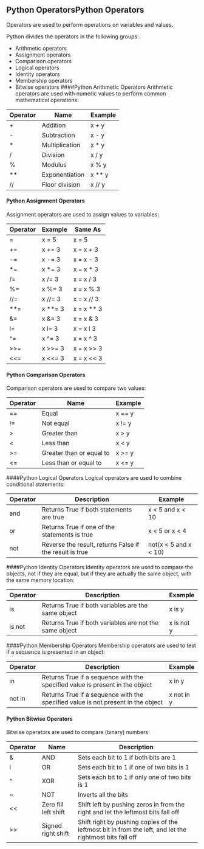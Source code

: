 ## Python OperatorsPython Operators
Operators are used to perform operations on variables and values.

Python divides the operators in the following groups:

- Arithmetic operators
- Assignment operators
- Comparison operators
- Logical operators
- Identity operators
- Membership operators
- Bitwise operators
####Python Arithmetic Operators
Arithmetic operators are used with numeric values to perform common mathematical operations:

| Operator | Name  |  Example |
| ------------ | ------------ | ------------ |
|  + |  Addition |  x + y |
|  - |  Subtraction |  x - y |
|  * |  Multiplication |  x * y |
|  / |  Division |  x / y |
|  % | Modulus  |  x % y |
|   ** |   Exponentiation|  x ** y |
|   //|   Floor division	| x // y  |

#### Python Assignment Operators
Assignment operators are used to assign values to variables:

| Operator |  Example |  Same As |
| ------------ | ------------ | ------------ |
|  = | x = 5  |  x = 5 |
|  += |  x += 3|  x = x + 3 |
|   -=|  x -= 3 | x = x - 3  |
|   *=|  x *= 3 |  x = x * 3 |
|  /= |  x /= 3 |  x = x / 3 |
|  %=|  x %= 3|  x = x % 3 |
| //=  |  x //= 3 |   x = x // 3|
|  **= | x **= 3  |  x = x ** 3 | 
|  &= |  x &= 3	 |  x = x & 3 |
|  l= | x l= 3  |  x = x l 3 |
| ^=  |  x ^= 3	 |  x = x ^ 3 |
| >>=  |  x >>= 3 |x = x >> 3   |
|   <<=|  x <<= 3 |   x = x << 3|

#### Python Comparison Operators
Comparison operators are used to compare two values:

|  Operator | Name	  |  Example |
| ------------ | ------------ | ------------ |
|  == |  Equal	 |  x == y |
|  != |  Not equal	 |  x != y |
|  > |  Greater than	 | x > y  |
|  < |  Less than	 | x < y  |
|  >= |Greater than or equal to	| x >= y |
|   <=| Less than or equal to	  | x <= y |

####Python Logical Operators
Logical operators are used to combine conditional statements:

|  Operator	 |  Description |  Example |
| ------------ | ------------ | ------------ |
|  and 	 | Returns True if both statements are true	  |  x < 5 and  x < 10 |
|  or |  Returns True if one of the statements is true	 |   x < 5 or x < 4|
|not| Reverse the result, returns False if the result is true	|not(x < 5 and x < 10) |

####Python Identity Operators
Identity operators are used to compare the objects, not if they are equal, but if they are actually the same object, with the same memory location:

| Operator  | Description  |  Example	 |
| ------------ | ------------ | ------------ |
|  is |  Returns True if both variables are the same object	 |  x is y |
|is not	| Returns True if both variables are not the same object	  |  x is not y |

####Python Membership Operators
Membership operators are used to test if a sequence is presented in an object:

|  Operator |Description	|  Example |
| ------------ | ------------ | ------------ |
| in 	  |  Returns True if a sequence with the specified value is present in the object	 |  x in y |
|  not in	 |  Returns True if a sequence with the specified value is not present in the object	 |  x not in y |

#### Python Bitwise Operators
Bitwise operators are used to compare (binary) numbers:

|  Operator |  Name |  Description |
| ------------ | ------------ | ------------ |
|& 	| AND	  |  Sets each bit to 1 if both bits are 1|
| l| OR|  Sets each bit to 1 if one of two bits is 1|   |
| ^ | XOR  |  Sets each bit to 1 if only one of two bits is 1 |
| ~ |  NOT |Inverts all the bits|
| << | Zero fill left shift	  |  Shift left by pushing zeros in from the right and let the leftmost bits fall off|
|  >> |  Signed right shift	 |  Shift right by pushing copies of the leftmost bit in from the left, and let the rightmost bits fall off |






